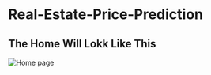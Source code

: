 # Real-Estate-Price-Prediction

## The Home Will Lokk Like This
![Home page](https://ibb.co/FsYj2Tc)
